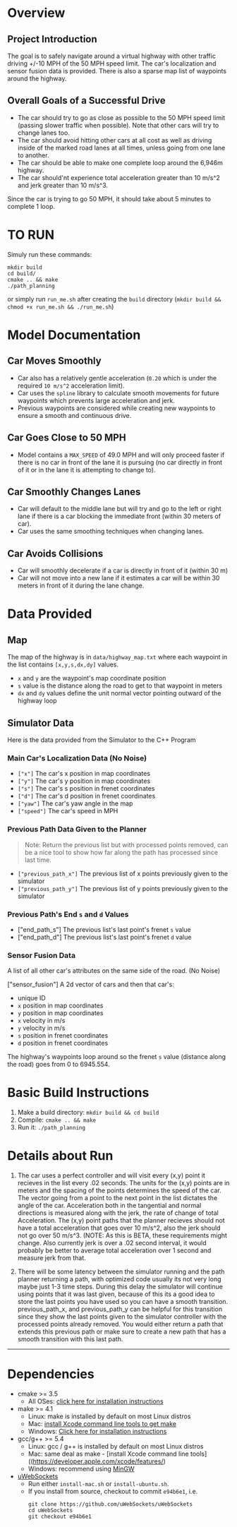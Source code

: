 # Overview
   
## Project Introduction

The goal is to safely navigate around a virtual highway with other traffic driving +/-10 MPH of the 50 MPH speed limit. The car's localization and sensor fusion data is provided. There is also a sparse map list of waypoints around the highway. 

## Overall Goals of a Successful Drive

- The car should try to go as close as possible to the 50 MPH speed limit (passing slower traffic when possible). Note that other cars will try to change lanes too. 
- The car should avoid hitting other cars at all cost as well as driving inside of the marked road lanes at all times, unless going from one lane to another. 
- The car should be able to make one complete loop around the 6,946m highway. 
- The car should'nt experience total acceleration greater than 10 m/s^2 and jerk greater than 10 m/s^3.

Since the car is trying to go 50 MPH, it should take about 5 minutes to complete 1 loop. 

# TO RUN

Simuly run these commands:

```
mkdir build
cd build/
cmake .. && make
./path_planning
```

or simply run `run_me.sh` after creating the `build` directory (`mkdir build && chmod +x run_me.sh && ./run_me.sh`)

# Model Documentation

## Car Moves Smoothly

- Car also has a relatively gentle acceleration (`0.20` which is under the required `10 m/s^2` acceleration limit).
- Car uses the `spline` library to calculate smooth movements for future waypoints which prevents large acceleration and jerk.
- Previous waypoints are considered while creating new waypoints to ensure a smooth and continuous drive.

## Car Goes Close to 50 MPH

- Model contains a `MAX_SPEED` of 49.0 MPH and will only proceed faster if there is no car in front of the lane it is pursuing (no car directly in front of it or in the lane it is attempting to change to).

## Car Smoothly Changes Lanes

- Car will default to the middle lane but will try and go to the left or right lane if there is a car blocking the immediate front (within 30 meters of car).
- Car uses the same smoothing techniques when changing lanes.

## Car Avoids Collisions

- Car will smoothly decelerate if a car is directly in front of it (within 30 m)
- Car will not move into a new lane if it estimates a car will be within 30 meters in front of it during the lane change.

# Data Provided

## Map

The map of the highway is in `data/highway_map.txt` where each waypoint in the list contains `[x,y,s,dx,dy]` values. 

- `x` and `y` are the waypoint's map coordinate position
- `s` value is the distance along the road to get to that waypoint in meters
- `dx` and `dy` values define the unit normal vector pointing outward of the highway loop

## Simulator Data

Here is the data provided from the Simulator to the C++ Program

### Main Car's Localization Data (No Noise)

- `["x"]` The car's x position in map coordinates
- `["y"]` The car's y position in map coordinates
- `["s"]` The car's s position in frenet coordinates
- `["d"]` The car's d position in frenet coordinates
- `["yaw"]` The car's yaw angle in the map
- `["speed"]` The car's speed in MPH

### Previous Path Data Given to the Planner

> Note: Return the previous list but with processed points removed, can be a nice tool to show how far along
the path has processed since last time. 

- `["previous_path_x"]` The previous list of x points previously given to the simulator
- `["previous_path_y"]` The previous list of y points previously given to the simulator

### Previous Path's End `s` and `d` Values 

- ["end_path_s"] The previous list's last point's frenet `s` value
- ["end_path_d"] The previous list's last point's frenet `d` value

### Sensor Fusion Data

A list of all other car's attributes on the same side of the road. (No Noise)

["sensor_fusion"] A 2d vector of cars and then that car's:

- unique ID
- `x` position in map coordinates
- `y` position in map coordinates
- `x` velocity in m/s
- `y` velocity in m/s
- `s` position in frenet coordinates
- `d` position in frenet coordinates 


The highway's waypoints loop around so the frenet `s` value (distance along the road) goes from 0 to 6945.554.

# Basic Build Instructions

1. Make a build directory: `mkdir build && cd build`
2. Compile: `cmake .. && make`
3. Run it: `./path_planning`

# Details about Run

1. The car uses a perfect controller and will visit every (x,y) point it recieves in the list every .02 seconds. The units for the (x,y) points are in meters and the spacing of the points determines the speed of the car. The vector going from a point to the next point in the list dictates the angle of the car. Acceleration both in the tangential and normal directions is measured along with the jerk, the rate of change of total Acceleration. The (x,y) point paths that the planner recieves should not have a total acceleration that goes over 10 m/s^2, also the jerk should not go over 50 m/s^3. (NOTE: As this is BETA, these requirements might change. Also currently jerk is over a .02 second interval, it would probably be better to average total acceleration over 1 second and measure jerk from that.

2. There will be some latency between the simulator running and the path planner returning a path, with optimized code usually its not very long maybe just 1-3 time steps. During this delay the simulator will continue using points that it was last given, because of this its a good idea to store the last points you have used so you can have a smooth transition. previous_path_x, and previous_path_y can be helpful for this transition since they show the last points given to the simulator controller with the processed points already removed. You would either return a path that extends this previous path or make sure to create a new path that has a smooth transition with this last path.

---

# Dependencies

* cmake >= 3.5
  * All OSes: [click here for installation instructions](https://cmake.org/install/)
* make >= 4.1
  * Linux: make is installed by default on most Linux distros
  * Mac: [install Xcode command line tools to get make](https://developer.apple.com/xcode/features/)
  * Windows: [Click here for installation instructions](http://gnuwin32.sourceforge.net/packages/make.htm)
* gcc/g++ >= 5.4
  * Linux: gcc / g++ is installed by default on most Linux distros
  * Mac: same deal as make - [install Xcode command line tools]((https://developer.apple.com/xcode/features/)
  * Windows: recommend using [MinGW](http://www.mingw.org/)
* [uWebSockets](https://github.com/uWebSockets/uWebSockets)
  * Run either `install-mac.sh` or `install-ubuntu.sh`.
  * If you install from source, checkout to commit `e94b6e1`, i.e.
    ```shell
    git clone https://github.com/uWebSockets/uWebSockets 
    cd uWebSockets
    git checkout e94b6e1
    ```

